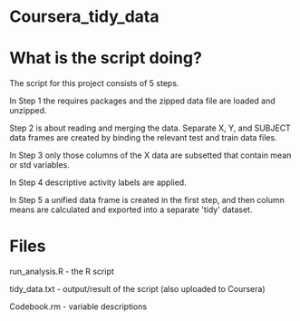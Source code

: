 # Coursera_tidy_data

# What is the script doing?
The script for this project consists of 5 steps.

In Step 1 the requires packages and the zipped data file are loaded and unzipped.

Step 2 is about reading and merging the data. Separate X, Y, and SUBJECT data frames are created by binding the relevant test and train data files.

In Step 3 only those columns of the X data are subsetted that contain mean or std variables.

In Step 4 descriptive activity labels are applied. 

In Step 5 a unified data frame is created in the first step, and then column means are calculated and exported into a separate 'tidy' dataset. 


# Files

run_analysis.R - the R script

tidy_data.txt - output/result of the script (also uploaded to Coursera)

Codebook.rm - variable descriptions

